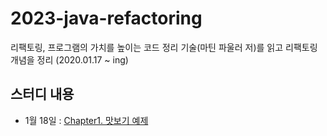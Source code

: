 # 2023-java-refactoring
리팩토링, 프로그램의 가치를 높이는 코드 정리 기술(마틴 파울러 저)를 읽고 리팩토링 개념을 정리 (2020.01.17 ~ ing)


## 스터디 내용

- 1월 18일 : [Chapter1. 맛보기 예제](demo/study/맛보기_예제.md)

